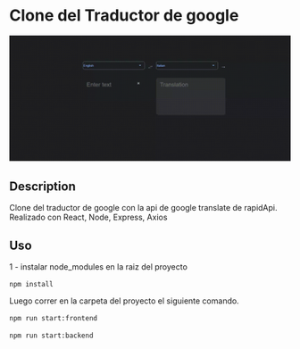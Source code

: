 # Clone del Traductor de google

![](gifVideo.gif)

## Description

Clone del traductor de google con la api de google translate de rapidApi.
Realizado con React, Node, Express, Axios

## Uso

1 - instalar node_modules en la raiz del proyecto

```
npm install
```

Luego correr en la carpeta del proyecto el siguiente comando.

```bash
npm run start:frontend
```

```bash
npm run start:backend
```
